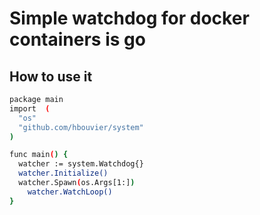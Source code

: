 # Simple watchdog for docker containers is go

## How to use it

```bash
package main
import  (
  "os"
  "github.com/hbouvier/system"
)

func main() {
  watcher := system.Watchdog{}
  watcher.Initialize()
  watcher.Spawn(os.Args[1:])
	watcher.WatchLoop()
}
```
